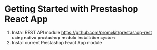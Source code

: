 # Getting Started with Prestashop React App

1. Install REST API module https://github.com/promokit/prestashop-rest using native prestashop module installation system
2. Install current Prestashop React App module
